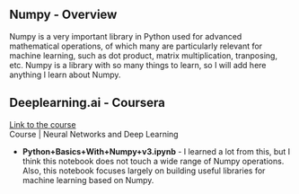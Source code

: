 ## Numpy - Overview
Numpy is a very important library in Python used for advanced mathematical operations, of which many are particularly relevant for machine learning, such as dot product, matrix multiplication, tranposing, etc. Numpy is a library with so many things to learn, so I will add here anything I learn about Numpy. 

## Deeplearning.ai - Coursera
[Link to the course]()  
Course | Neural Networks and Deep Learning

* **Python+Basics+With+Numpy+v3.ipynb** - I learned a lot from this, but I think this notebook does not touch a wide range of Numpy operations. Also, this notebook focuses largely on building useful libraries for machine learning based on Numpy. 
